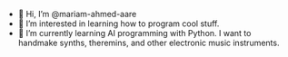 - 👋 Hi, I’m @mariam-ahmed-aare
- 👀 I’m interested in learning how to program cool stuff. 
- 🌱 I’m currently learning AI programming with Python. I want to handmake synths, theremins, and other electronic music instruments. 

<!---
mariam-ahmed-aare/mariam-ahmed-aare is a ✨ special ✨ repository because its `README.md` (this file) appears on your GitHub profile.
You can click the Preview link to take a look at your changes.
--->
